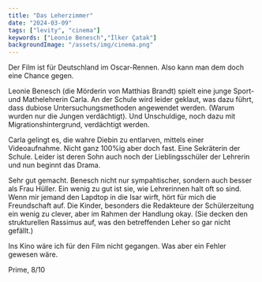 ```yaml
---
title: "Das Leherzimmer"
date: "2024-03-09"
tags: ["levity", "cinema"]
keywords: ["Leonie Benesch","İlker Çatak"]
backgroundImage: "/assets/img/cinema.png"
---
```

Der Film ist für Deutschland im Oscar-Rennen. Also kann man dem doch eine Chance gegen.

Leonie Benesch (die Mörderin von Matthias Brandt) spielt eine junge Sport- und Mathelehrerin Carla. An der Schule wird leider geklaut, was dazu führt, dass dubiose Untersuchungsmethoden angewendet werden. (Warum wurden nur die Jungen verdächtigt). Und Unschuldige, noch dazu mit Migrationshintergrund, verdächtigt werden.

Carla gelingt es, die wahre Diebin zu entlarven, mittels einer Videoaufnahme. Nicht ganz 100%ig aber doch fast. Eine Sekräterin der Schule. Leider ist deren Sohn auch noch der Lieblingsschüler der Lehrerin und nun beginnt das Drama.

Sehr gut gemacht. Benesch nicht nur sympahtischer, sondern auch besser als Frau Hüller. Ein wenig zu gut ist sie, wie Lehrerinnen halt oft so sind. Wenn mir jemand den Lapdtop in die Isar wirft, hört für mich die Freundschaft auf. Die Kinder, besonders die Redakteure der Schülerzeitung ein wenig zu clever, aber im Rahmen der Handlung okay. (Sie decken den strukturellen Rassimus auf, was den betreffenden Leher so gar nicht gefällt.) 

Ins Kino wäre ich für den Film nicht gegangen. Was aber ein Fehler gewesen wäre.

Prime, 8/10
